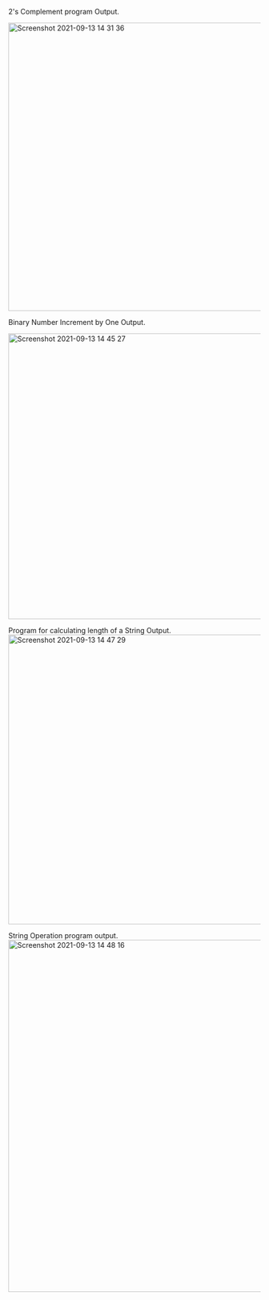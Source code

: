 2's Complement program Output.

<img width="576" alt="Screenshot 2021-09-13 14 31 36" src="https://user-images.githubusercontent.com/66358041/133057485-c92b1a39-818b-4006-9359-75b31f3ba2d4.png">


Binary Number Increment by One Output.

<img width="571" alt="Screenshot 2021-09-13 14 45 27" src="https://user-images.githubusercontent.com/66358041/133058619-2940af1f-5747-410a-a7da-84fbc262a768.png">


Program for calculating length of a String Output.
<img width="579" alt="Screenshot 2021-09-13 14 47 29" src="https://user-images.githubusercontent.com/66358041/133058644-567d6e58-0303-4c1d-b24d-a8273d0fd3ae.png">


String Operation program output.
<img width="704" alt="Screenshot 2021-09-13 14 48 16" src="https://user-images.githubusercontent.com/66358041/133058695-9165aa4e-bb9a-4c18-ba4a-2a9e488d8e4e.png">

